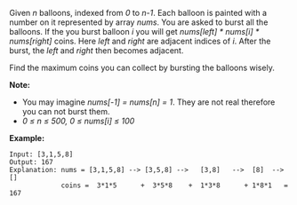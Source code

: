 Given *n* balloons, indexed from *0* to *n-1*. Each balloon is painted with a number on it represented by array *nums*. You are asked to burst all the balloons. If the you burst balloon *i* you will get *nums[left] * nums[i] * nums[right]* coins. Here *left* and *right* are adjacent indices of *i*. After the burst, the *left* and *right* then becomes adjacent.

Find the maximum coins you can collect by bursting the balloons wisely.

**Note:**
* You may imagine *nums[-1] = nums[n] = 1*. They are not real therefore you can not burst them.
* *0 ≤ n ≤ 500, 0 ≤ nums[i] ≤ 100*

**Example:**
```
Input: [3,1,5,8]
Output: 167 
Explanation: nums = [3,1,5,8] --> [3,5,8] -->   [3,8]   -->  [8]  --> []
             coins =  3*1*5      +  3*5*8    +  1*3*8      + 1*8*1   = 167
```